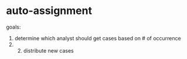 # auto-assignment

goals:
 1. determine which analyst should get cases based on # of occurrence
 2.  2. distribute new cases
